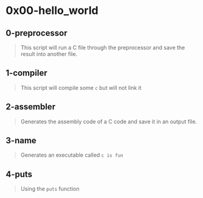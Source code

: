 # 0x00-hello_world 

## 0-preprocessor
> This script will run a C file through the preprocessor and save the result into another file. 

## 1-compiler
> This script will compile some `c` but will not link it

## 2-assembler
> Generates the assembly code of a C code and save it in an output file.

## 3-name 
> Generates an executable called `c is fun`

## 4-puts 
> Using the `puts` function
